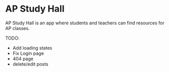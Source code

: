 # AP Study Hall

AP Study Hall is an app where students and teachers can find resources for AP classes.

TODO:

- Add loading states
- Fix Login page
- 404 page
- delete/edit posts
